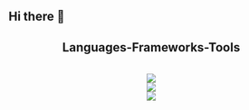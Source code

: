 ## Hi there 👋

<h2 align="center">Languages-Frameworks-Tools</h2>
<br/>
<div align="center">
  <img src="https://skillicons.dev/icons?i=html,css,js,ts,py,c,cpp,cs,java" />
  <br/>
  <img src="https://skillicons.dev/icons?i=nextjs,react,nuxtjs,vue,tailwind,mongodb,mysql,postgres,postman" />
  <br/>
  <img src="https://skillicons.dev/icons?i=figma,ps,ai,xd" />
</div>

<!--
**Kammoun-Amir/Kammoun-Amir** is a ✨ _special_ ✨ repository because its `README.md` (this file) appears on your GitHub profile.

Here are some ideas to get you started:

- 🔭 I’m currently working on ...
- 🌱 I’m currently learning ...
- 👯 I’m looking to collaborate on ...
- 🤔 I’m looking for help with ...
- 💬 Ask me about ...
- 📫 How to reach me: ...
- 😄 Pronouns: ...
- ⚡ Fun fact: ...
-->
